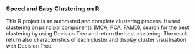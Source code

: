 ### Speed and Easy Clustering on R

This R project is an automated and complete clustering process.
It used clustering on principal components (MCA, PCA, FAMD), search for the best clustering by using Decision Tree
and return the best clustering. The result return also characteristics of each cluster and display cluster visualisation with Decision Tree.
